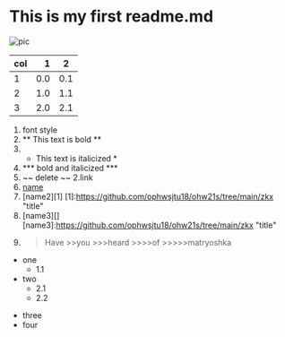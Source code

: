 #  This is my first readme.md
![pic](https://w.wallhaven.cc/full/rd/wallhaven-rddgwm.jpg "Wallpaper")

| col | 1 | 2 |
| :-------- | --------:| :--: |
| 1 | 0.0 | 0.1 |
| 2 | 1.0 | 1.1 |
| 3 | 2.0 | 2.1 |

1. font style
  1. ** This text is bold **
  2. * This text is italicized *
  3. *** bold and italicized ***
  4. ~~ delete ~~
2.link
  1. [name](https://github.com/ophwsjtu18/ohw21s/tree/main/zkx "title")
  2. [name2][1]  [1]:https://github.com/ophwsjtu18/ohw21s/tree/main/zkx "title"
  3. [name3][] [name3]:https://github.com/ophwsjtu18/ohw21s/tree/main/zkx "title"
3. > Have  >>you  >>>heard  >>>>of >>>>>matryoshka

* one
  * 1.1
* two
  * 2.1
  * 2.2
+ three
+ four
